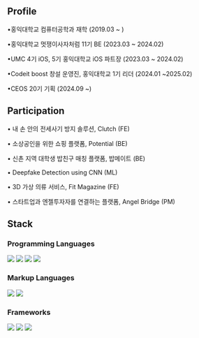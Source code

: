 ## Profile
•홍익대학교 컴퓨터공학과 재학 (2019.03 ~ )

•홍익대학교 멋쟁이사자처럼 11기 BE (2023.03 ~ 2024.02)

•UMC 4기 iOS, 5기 홍익대학교 iOS 파트장 (2023.03 ~ 2024.02)

•Codeit boost 창설 운영진, 홍익대학교 1기 리더 (2024.01 ~2025.02)

•CEOS 20기 기획 (2024.09 ~)


## Participation
• 내 손 안의 전세사기 방지 솔루션, Clutch (FE)

• 소상공인을 위한 쇼핑 플랫폼, Potential (BE)

• 신촌 지역 대학생 밥친구 매칭 플랫폼, 밥메이트 (BE)

• Deepfake Detection using CNN (ML)

• 3D 가상 의류 서비스, Fit Magazine (FE)

• 스타트업과 엔젤투자자를 연결하는 플랫폼, Angel Bridge (PM)



## Stack
### Programming Languages
<img src="https://img.shields.io/badge/python-3776AB?style=for-the-badge&logo=python&logoColor=white"> <img src="https://img.shields.io/badge/c-A8B9CC?style=for-the-badge&logo=c&logoColor=white"> <img src="https://img.shields.io/badge/c++-00599C?style=for-the-badge&logo=c++&logoColor=white"> <img src="https://img.shields.io/badge/swift-F05138?style=for-the-badge&logo=swift&logoColor=white">

### Markup Languages
<img src="https://img.shields.io/badge/html-1572B6?style=for-the-badge&logo=html&logoColor=white"> <img src="https://img.shields.io/badge/css-E34F26?style=for-the-badge&logo=css&logoColor=white">

### Frameworks
<img src="https://img.shields.io/badge/django-092E20?style=for-the-badge&logo=django&logoColor=white"> <img src="https://img.shields.io/badge/uikit-2396F3?style=for-the-badge&logo=uikit&logoColor=white"> <img src="https://img.shields.io/badge/tensorflow-FF6F00?style=for-the-badge&logo=tensorflow&logoColor=white">

